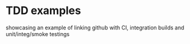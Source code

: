 TDD examples
========

showcasing an example of linking github with CI, integration builds and unit/integ/smoke testings
